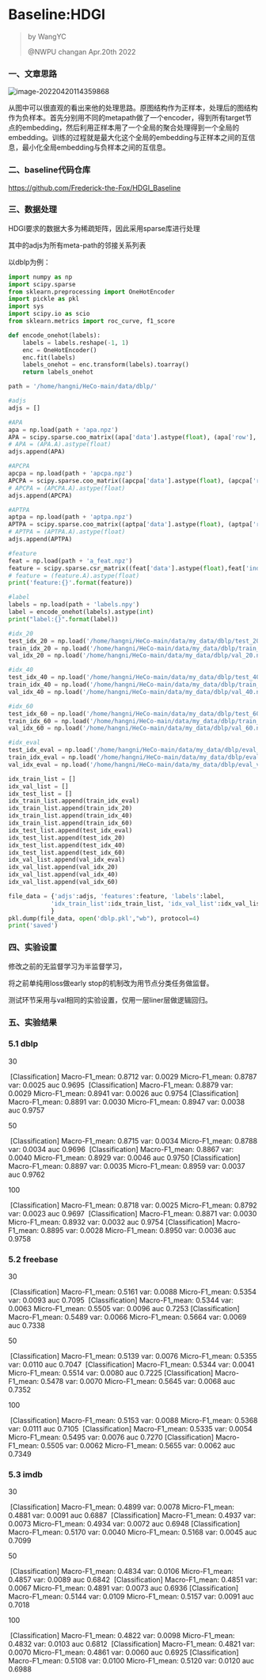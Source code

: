 # Baseline:HDGI

> by WangYC
>
> @NWPU changan Apr.20th 2022

### 一、文章思路

![image-20220420114359868](BaselineHDGI.assets/image-20220420114359868.png)

从图中可以很直观的看出来他的处理思路。原图结构作为正样本，处理后的图结构作为负样本。首先分别用不同的metapath做了一个encoder，得到所有target节点的embedding，然后利用正样本用了一个全局的聚合处理得到一个全局的embedding。训练的过程就是最大化这个全局的embedding与正样本之间的互信息，最小化全局embedding与负样本之间的互信息。

### 二、baseline代码仓库

https://github.com/Frederick-the-Fox/HDGI_Baseline

### 三、数据处理

HDGI要求的数据大多为稀疏矩阵，因此采用sparse库进行处理

其中的adjs为所有meta-path的邻接关系列表

以dblp为例：

```python
import numpy as np
import scipy.sparse 
from sklearn.preprocessing import OneHotEncoder
import pickle as pkl
import sys
import scipy.io as scio
from sklearn.metrics import roc_curve, f1_score

def encode_onehot(labels):
    labels = labels.reshape(-1, 1)
    enc = OneHotEncoder()
    enc.fit(labels)
    labels_onehot = enc.transform(labels).toarray()
    return labels_onehot

path = '/home/hangni/HeCo-main/data/dblp/'

#adjs
adjs = []

#APA
apa = np.load(path + 'apa.npz')
APA = scipy.sparse.coo_matrix((apa['data'].astype(float), (apa['row'], apa['col'])), shape=(apa['shape'][0], apa['shape'][1]))
# APA = (APA.A).astype(float)
adjs.append(APA)

#APCPA
apcpa = np.load(path + 'apcpa.npz')
APCPA = scipy.sparse.coo_matrix((apcpa['data'].astype(float), (apcpa['row'], apcpa['col'])), shape=(apcpa['shape'][0], apcpa['shape'][1]))
# APCPA = (APCPA.A).astype(float)
adjs.append(APCPA)

#APTPA
aptpa = np.load(path + 'aptpa.npz')
APTPA = scipy.sparse.coo_matrix((aptpa['data'].astype(float), (aptpa['row'], aptpa['col'])), shape=(aptpa['shape'][0], aptpa['shape'][1]))
# APTPA = (APTPA.A).astype(float)
adjs.append(APTPA)

#feature
feat = np.load(path + 'a_feat.npz')
feature = scipy.sparse.csr_matrix((feat['data'].astype(float),feat['indices'], feat['indptr']), shape=(feat['shape'][0], feat['shape'][1]))
# feature = (feature.A).astype(float)
print('feature:{}'.format(feature))

#label
labels = np.load(path + 'labels.npy')
label = encode_onehot(labels).astype(int)
print("label:{}".format(label))

#idx_20
test_idx_20 = np.load('/home/hangni/HeCo-main/data/my_data/dblp/test_20.npy')
train_idx_20 = np.load('/home/hangni/HeCo-main/data/my_data/dblp/train_20.npy')
val_idx_20 = np.load('/home/hangni/HeCo-main/data/my_data/dblp/val_20.npy')

#idx_40
test_idx_40 = np.load('/home/hangni/HeCo-main/data/my_data/dblp/test_40.npy')
train_idx_40 = np.load('/home/hangni/HeCo-main/data/my_data/dblp/train_40.npy')
val_idx_40 = np.load('/home/hangni/HeCo-main/data/my_data/dblp/val_40.npy')

#idx_60
test_idx_60 = np.load('/home/hangni/HeCo-main/data/my_data/dblp/test_60.npy')
train_idx_60 = np.load('/home/hangni/HeCo-main/data/my_data/dblp/train_60.npy')
val_idx_60 = np.load('/home/hangni/HeCo-main/data/my_data/dblp/val_60.npy')

#idx_eval
test_idx_eval = np.load('/home/hangni/HeCo-main/data/my_data/dblp/eval_test_40.npy')
train_idx_eval = np.load('/home/hangni/HeCo-main/data/my_data/dblp/eval_train_40.npy')
val_idx_eval = np.load('/home/hangni/HeCo-main/data/my_data/dblp/eval_val_40.npy')

idx_train_list = []
idx_val_list = []
idx_test_list = []
idx_train_list.append(train_idx_eval)
idx_train_list.append(train_idx_20)
idx_train_list.append(train_idx_40)
idx_train_list.append(train_idx_60)
idx_test_list.append(test_idx_eval)
idx_test_list.append(test_idx_20)
idx_test_list.append(test_idx_40)
idx_test_list.append(test_idx_60)
idx_val_list.append(val_idx_eval)
idx_val_list.append(val_idx_20)
idx_val_list.append(val_idx_40)
idx_val_list.append(val_idx_60)

file_data = {'adjs':adjs, 'features':feature, 'labels':label,
            'idx_train_list':idx_train_list, 'idx_val_list':idx_val_list, 'idx_test_list':idx_test_list
            }
pkl.dump(file_data, open('dblp.pkl',"wb"), protocol=4)
print('saved')
```

### 四、实验设置

修改之前的无监督学习为半监督学习，

将之前单纯用loss做early stop的机制改为用节点分类任务做监督。

测试环节采用与val相同的实验设置，仅用一层liner层做逻辑回归。

### 五、实验结果

### 5.1 dblp

30

​		[Classification] Macro-F1_mean: 0.8712 var: 0.0029  Micro-F1_mean: 0.8787 var: 0.0025 auc 0.9695
​        [Classification] Macro-F1_mean: 0.8879 var: 0.0029  Micro-F1_mean: 0.8941 var: 0.0026 auc 0.9754
​        [Classification] Macro-F1_mean: 0.8891 var: 0.0030  Micro-F1_mean: 0.8947 var: 0.0038 auc 0.9757

50

​		[Classification] Macro-F1_mean: 0.8715 var: 0.0034  Micro-F1_mean: 0.8788 var: 0.0034 auc 0.9696
​        [Classification] Macro-F1_mean: 0.8867 var: 0.0040  Micro-F1_mean: 0.8929 var: 0.0046 auc 0.9750
​        [Classification] Macro-F1_mean: 0.8897 var: 0.0035  Micro-F1_mean: 0.8959 var: 0.0037 auc 0.9762

100

​		[Classification] Macro-F1_mean: 0.8718 var: 0.0025  Micro-F1_mean: 0.8792 var: 0.0023 auc 0.9697
​        [Classification] Macro-F1_mean: 0.8871 var: 0.0030  Micro-F1_mean: 0.8932 var: 0.0032 auc 0.9754
​        [Classification] Macro-F1_mean: 0.8895 var: 0.0028  Micro-F1_mean: 0.8950 var: 0.0036 auc 0.9758

### 5.2 freebase

30

​		[Classification] Macro-F1_mean: 0.5161 var: 0.0088  Micro-F1_mean: 0.5354 var: 0.0093 auc 0.7095
​        [Classification] Macro-F1_mean: 0.5344 var: 0.0063  Micro-F1_mean: 0.5505 var: 0.0096 auc 0.7253
​        [Classification] Macro-F1_mean: 0.5489 var: 0.0066  Micro-F1_mean: 0.5664 var: 0.0069 auc 0.7338

50

​		[Classification] Macro-F1_mean: 0.5139 var: 0.0076  Micro-F1_mean: 0.5355 var: 0.0110 auc 0.7047
​        [Classification] Macro-F1_mean: 0.5344 var: 0.0041  Micro-F1_mean: 0.5514 var: 0.0080 auc 0.7225
​        [Classification] Macro-F1_mean: 0.5478 var: 0.0070  Micro-F1_mean: 0.5645 var: 0.0068 auc 0.7352

100

​		[Classification] Macro-F1_mean: 0.5153 var: 0.0088  Micro-F1_mean: 0.5368 var: 0.0111 auc 0.7105
​        [Classification] Macro-F1_mean: 0.5335 var: 0.0054  Micro-F1_mean: 0.5495 var: 0.0076 auc 0.7270
​        [Classification] Macro-F1_mean: 0.5505 var: 0.0062  Micro-F1_mean: 0.5655 var: 0.0062 auc 0.7349

### 5.3 imdb

30

​		[Classification] Macro-F1_mean: 0.4899 var: 0.0078  Micro-F1_mean: 0.4881 var: 0.0091 auc 0.6887
​        [Classification] Macro-F1_mean: 0.4937 var: 0.0073  Micro-F1_mean: 0.4934 var: 0.0072 auc 0.6948
​        [Classification] Macro-F1_mean: 0.5170 var: 0.0040  Micro-F1_mean: 0.5168 var: 0.0045 auc 0.7099

50

​		[Classification] Macro-F1_mean: 0.4834 var: 0.0106  Micro-F1_mean: 0.4857 var: 0.0089 auc 0.6842
​        [Classification] Macro-F1_mean: 0.4851 var: 0.0067  Micro-F1_mean: 0.4891 var: 0.0073 auc 0.6936
​        [Classification] Macro-F1_mean: 0.5144 var: 0.0109  Micro-F1_mean: 0.5157 var: 0.0091 auc 0.7018

100

​		[Classification] Macro-F1_mean: 0.4822 var: 0.0098  Micro-F1_mean: 0.4832 var: 0.0103 auc 0.6812
​        [Classification] Macro-F1_mean: 0.4821 var: 0.0070  Micro-F1_mean: 0.4861 var: 0.0060 auc 0.6925
​        [Classification] Macro-F1_mean: 0.5108 var: 0.0100  Micro-F1_mean: 0.5120 var: 0.0120 auc 0.6988

